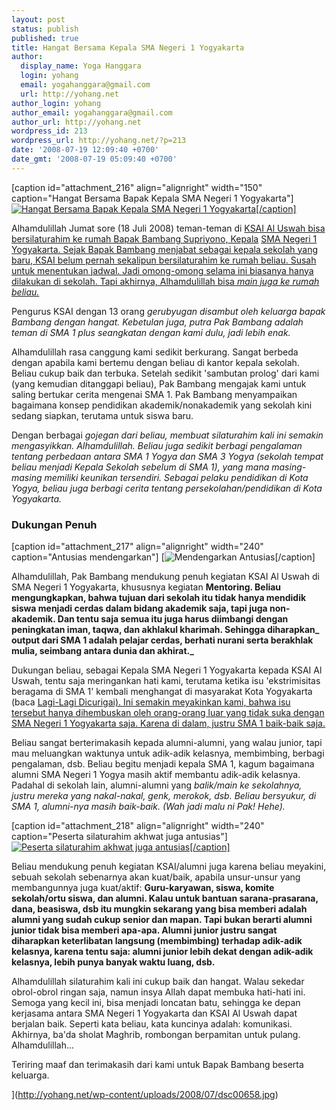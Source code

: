 ```yaml
---
layout: post
status: publish
published: true
title: Hangat Bersama Kepala SMA Negeri 1 Yogyakarta
author:
  display_name: Yoga Hanggara
  login: yohang
  email: yogahanggara@gmail.com
  url: http://yohang.net
author_login: yohang
author_email: yogahanggara@gmail.com
author_url: http://yohang.net
wordpress_id: 213
wordpress_url: http://yohang.net/?p=213
date: '2008-07-19 12:09:40 +0700'
date_gmt: '2008-07-19 05:09:40 +0700'
---
```

[caption id="attachment\_216" align="alignright" width="150" caption="Hangat Bersama Bapak Kepala SMA Negeri 1 Yogyakarta"] [![Hangat Bersama Bapak Kepala SMA Negeri 1 Yogyakarta](http://yohang.net/wp-content/uploads/2008/07/dsc00662-150x150.jpg "Hangat Bersama Bapak Kepala SMA Negeri 1 Yogyakarta")[/caption]](http://yohang.net/wp-content/uploads/2008/07/dsc00662.jpg)

Alhamdulillah Jumat sore (18 Juli 2008) teman-teman di [KSAI Al Uswah bisa bersilaturahim ke rumah Bapak Bambang Supriyono, Kepala](http://www.ksai-aluswah.org) [SMA Negeri 1 Yogyakarta. Sejak Bapak Bambang menjabat sebagai kepala sekolah yang baru, KSAI belum pernah sekalipun bersilaturahim ke rumah beliau. Susah untuk menentukan jadwal. Jadi omong-omong selama ini biasanya hanya dilakukan di sekolah. Tapi akhirnya, Alhamdulillah bisa _main juga ke rumah beliau._](http://www.sman1teladan-yog.sch.id)

Pengurus KSAI dengan 13 orang _gerubyugan disambut oleh keluarga bapak Bambang dengan hangat. Kebetulan juga, putra Pak Bambang adalah teman di SMA 1 plus seangkatan dengan kami dulu, jadi lebih enak._

Alhamdulillah rasa canggung kami sedikit berkurang. Sangat berbeda dengan apabila kami bertemu dengan beliau di kantor kepala sekolah. Beliau cukup baik dan terbuka. Setelah sedikit 'sambutan prolog' dari kami (yang kemudian ditanggapi beliau), Pak Bambang mengajak kami untuk saling bertukar cerita mengenai SMA 1. Pak Bambang menyampaikan bagaimana konsep pendidikan akademik/nonakademik yang sekolah kini sedang siapkan, terutama untuk siswa baru.<!--more-->

Dengan berbagai _gojegan dari beliau, membuat silaturahim kali ini semakin mengasyikkan. Alhamdulillah. Beliau juga sedikit berbagi pengalaman tentang perbedaan antara SMA 1 Yogya dan SMA 3 Yogya (sekolah tempat beliau menjadi Kepala Sekolah sebelum di SMA 1), yang mana masing-masing memiliki keunikan tersendiri. Sebagai pelaku pendidikan di Kota Yogya, beliau juga berbagi cerita tentang persekolahan/pendidikan di Kota Yogyakarta._

### Dukungan Penuh  
[caption id="attachment\_217" align="alignright" width="240" caption="Antusias mendengarkan"] [![Mendengarkan Antusias](http://yohang.net/wp-content/uploads/2008/07/dsc00658-300x225.jpg "Antusias mendengarkan")[/caption]

Alhamdulillah, Pak Bambang mendukung penuh kegiatan KSAI Al Uswah di SMA Negeri 1 Yogyakarta, khususnya kegiatan **Mentoring. Beliau mengungkapkan, bahwa tujuan dari sekolah itu tidak hanya mendidik siswa menjadi cerdas dalam bidang akademik saja, tapi juga non-akademik. Dan tentu saja semua itu juga harus diimbangi dengan peningkatan iman, taqwa, dan akhlakul kharimah. Sehingga diharapkan_ output dari SMA 1 adalah pelajar cerdas, berhati nurani serta berakhlak mulia, seimbang antara dunia dan akhirat._**

Dukungan beliau, sebagai Kepala SMA Negeri 1 Yogyakarta kepada KSAI Al Uswah, tentu saja meringankan hati kami, terutama ketika isu 'ekstrimisitas beragama di SMA 1' kembali menghangat di masyarakat Kota Yogyakarta (baca [Lagi-Lagi Dicurigai). Ini semakin meyakinkan kami, bahwa isu tersebut hanya dihembuskan oleh orang-orang luar yang tidak suka dengan SMA Negeri 1 Yogyakarta saja. Karena di dalam, justru SMA 1 baik-baik saja.](http://yohang.net/lagi-lagi-dicurigai/)

Beliau sangat berterimakasih kepada alumni-alumni, yang walau junior, tapi mau meluangkan waktunya untuk adik-adik kelasnya, membimbing, berbagi pengalaman, dsb. Beliau begitu menjadi kepala SMA 1, kagum bagaimana alumni SMA Negeri 1 Yogya masih aktif membantu adik-adik kelasnya. Padahal di sekolah lain, alumni-alumni yang _balik/main ke sekolahnya, justru mereka yang nakal-nakal, genk, merokok, dsb. Beliau bersyukur, di SMA 1, alumni-nya masih baik-baik. (Wah jadi malu ni Pak! Hehe)._

[caption id="attachment\_218" align="alignright" width="240" caption="Peserta silaturahim akhwat juga antusias"] [![Peserta silaturahim akhwat juga antusias](http://yohang.net/wp-content/uploads/2008/07/dsc00660-300x225.jpg "Peserta silaturahim akhwat juga antusias")[/caption]](http://yohang.net/wp-content/uploads/2008/07/dsc00660.jpg)

Beliau mendukung penuh kegiatan KSAI/alumni juga karena beliau meyakini, sebuah sekolah sebenarnya akan kuat/baik, apabila unsur-unsur yang membangunnya juga kuat/aktif: **Guru-karyawan, siswa, komite sekolah/ortu siswa, dan alumni. Kalau untuk bantuan sarana-prasarana, dana, beasiswa, dsb itu mungkin sekarang yang bisa memberi adalah alumni yang sudah cukup senior dan mapan. Tapi bukan berarti alumni junior tidak bisa memberi apa-apa. Alumni junior justru sangat diharapkan keterlibatan langsung (membimbing) terhadap adik-adik kelasnya, karena tentu saja: alumni junior lebih dekat dengan adik-adik kelasnya, lebih punya banyak waktu luang, dsb.**

Alhamdulillah silaturahim kali ini cukup baik dan hangat. Walau sekedar obrol-obrol ringan saja, namun insya Allah dapat membuka hati-hati ini. Semoga yang kecil ini, bisa menjadi loncatan batu, sehingga ke depan kerjasama antara SMA Negeri 1 Yogyakarta dan KSAI Al Uswah dapat berjalan baik. Seperti kata beliau, kata kuncinya adalah: komunikasi. Akhirnya, ba'da sholat Maghrib, rombongan berpamitan untuk pulang. Alhamdulillah...

Teriring maaf dan terimakasih dari kami untuk Bapak Bambang beserta keluarga.

](http://yohang.net/wp-content/uploads/2008/07/dsc00658.jpg)
